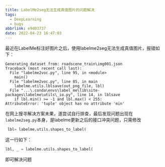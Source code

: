 ```yaml
---
title: LabelMe2seg无法生成真值图片的问题解决
tags:
  - DeepLearning
  - bugs
abbrlink: e9d03737
date: 2022-04-23 16:47:03
---
```


最近在LabelMe标注好图片之后，使用labelme2seg无法生成真值图片，报错如下：

```shell
Generating dataset from: roadscene_train\img001.json
Traceback (most recent call last):
  File "labelme2voc.py", line 95, in <module>
    main()
  File "labelme2voc.py", line 85, in main
    labelme.utils.lblsave(out_png_file, lbl)
  File "...\.conda\envs\label_me\lib\site-packages\labelme\utils\_io.py", line 14, in lblsave
    if lbl.min() >= -1 and lbl.max() < 255:
AttributeError: 'tuple' object has no attribute 'min'
```

在网上搜寻解决方案未果，遂尝试自行排查，最后发现问题出现在`labelme2seg.py`本身，是labelme更新之后的接口冲突问题，只需修改

```python
 lbl= labelme.utils.shapes_to_label(
```

这一行如下：

```python
lbl, _ = labelme.utils.shapes_to_label(
```

即可解决问题
